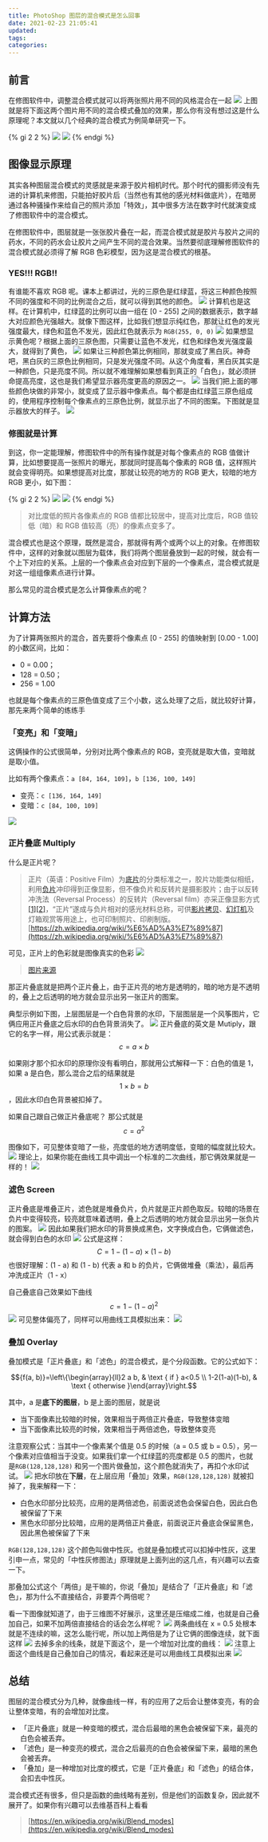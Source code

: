 ```yaml
---
title: PhotoShop 图层的混合模式是怎么回事
date: 2021-02-23 21:05:41
updated: 
tags: 
categories: 
---
```


## 前言
在修图软件中，调整混合模式就可以将两张照片用不同的风格混合在一起
![](https://ced-md-picture.oss-cn-beijing.aliyuncs.com/img/20210223210643.gif)
上图就是将下面这两个图片用不同的混合模式叠加的效果，那么你有没有想过这是什么原理呢？本文就以几个经典的混合模式为例简单研究一下。

{% gi 2 2 %}
  ![](https://ced-md-picture.oss-cn-beijing.aliyuncs.com/img/20210223210706.png)
  ![](https://ced-md-picture.oss-cn-beijing.aliyuncs.com/img/20210223210720.png)
{% endgi %}



## 图像显示原理
其实各种图层混合模式的灵感就是来源于胶片相机时代。那个时代的摄影师没有先进的计算机来修图，只能拍好胶片后（当然也有其他的感光材料做底片），在暗房通过各种骚操作来给自己的照片添加「特效」，其中很多方法在数字时代就演变成了修图软件中的混合模式。


在修图软件中，图层就是一张张胶片叠在一起，而混合模式就是胶片与胶片之间的药水，不同的药水会让胶片之间产生不同的混合效果。当然要彻底理解修图软件的混合模式就必须得了解 RGB 色彩模型，因为这是混合模式的根基。


### YES!!! RGB!!
有谁能不喜欢 RGB 呢。课本上都讲过，光的三原色是红绿蓝，将这三种颜色按照不同的强度和不同的比例混合之后，就可以得到其他的颜色。
![](https://ced-md-picture.oss-cn-beijing.aliyuncs.com/img/20210223211659.png)
计算机也是这样。在计算机中，红绿蓝的比例可以由一组在 [0 - 255] 之间的数据表示，数字越大对应颜色光强越大。就像下图这样，比如我们想显示纯红色，那就让红色的发光强度最大，绿色和蓝色不发光，因此红色就表示为 `RGB(255, 0, 0)`
![](https://ced-md-picture.oss-cn-beijing.aliyuncs.com/img/20210223211735.png)
如果想显示黄色呢？根据上面的三原色图，只需要让蓝色不发光，红色和绿色发光强度最大，就得到了黄色，
![](https://ced-md-picture.oss-cn-beijing.aliyuncs.com/img/20210223211803.png)
如果让三种颜色第比例相同，那就变成了黑白灰。神奇吧，黑白灰的三原色比例相同，只是发光强度不同。从这个角度看，黑白灰其实是一种颜色，只是亮度不同。所以就不难理解如果想看到真正的「白色」，就必须拼命提高亮度，这也是我们希望显示器亮度更高的原因之一。
![](https://ced-md-picture.oss-cn-beijing.aliyuncs.com/img/20210223211815.png)
当我们把上面的哪些颜色块做的非常小，就变成了显示器中像素点。每个都是由红绿蓝三原色组成的，使用程序控制每个像素点的三原色比例，就显示出了不同的图案。下图就是显示器放大的样子。
![](https://ced-md-picture.oss-cn-beijing.aliyuncs.com/img/20210223211825.png)

### 修图就是计算
到这，你一定能理解，修图软件中的所有操作就是对每个像素点的 RGB 值做计算，比如想要提高一张照片的曝光，那就同时提高每个像素的 RGB 值，这样照片就会变得明亮。如果想提高对比度，那就让较亮的地方的 RGB 更大，较暗的地方 RGB 更小，如下图：

{% gi 2 2 %}
  ![](https://ced-md-picture.oss-cn-beijing.aliyuncs.com/img/20210223212000.png)
  ![](https://ced-md-picture.oss-cn-beijing.aliyuncs.com/img/20210223212013.png)
{% endgi %}

> 对比度低的照片各像素点的 RGB 值都比较居中，提高对比度后，RGB 值较低（暗）和 RGB 值较高（亮）的像素点变多了。



混合模式也是这个原理，既然是混合，那就得有两个或两个以上的对象。在修图软件中，这样的对象就以图层为载体，我们将两个图层叠放到一起的时候，就会有一个上下对应的关系。上层的一个像素点会对应到下层的一个像素点，混合模式就是对这一组组像素点进行计算。

那么常见的混合模式是怎么计算像素点的呢？
## 计算方法
为了计算两张照片的混合，首先要将个像素点 [0 - 255] 的值映射到 [0.00 - 1.00] 的小数区间，比如：


- 0 = 0.00；
- 128 = 0.50；
- 256 = 1.00



也就是每个像素点的三原色值变成了三个小数，这么处理了之后，就比较好计算，那先来两个简单的练练手
### 「变亮」和「变暗」
这俩操作的公式很简单，分别对比两个像素点的 RGB，变亮就是取大值，变暗就是取小值。


比如有两个像素点：`a [84, 164, 109]`，`b [136, 100, 149]`

- 变亮：`c [136, 164, 149]`
- 变暗：`c [84, 100, 109]`



![](https://ced-md-picture.oss-cn-beijing.aliyuncs.com/img/20210223212124.png)
### 正片叠底 Multiply
什么是正片呢？


> 正片（英语：Positive Film）为[底片](https://zh.wikipedia.org/wiki/%E5%BA%95%E7%89%87)的分类标准之一，胶片功能类似相纸，利用[负片](https://zh.wikipedia.org/wiki/%E8%B2%A0%E7%89%87)冲印得到正像显影，但不像负片和反转片是摄影胶片；由于以反转冲洗法（Reversal Process）的反转片（Reversal film）亦采正像显影方式[[1]](https://zh.wikipedia.org/wiki/%E6%AD%A3%E7%89%87#cite_note-1)[[2]](https://zh.wikipedia.org/wiki/%E6%AD%A3%E7%89%87#cite_note-2)，“正片”遂成与负片相对的感光材料总称，可供[影片拷贝](https://zh.wikipedia.org/wiki/%E4%B8%AD%E9%96%93%E6%AD%A3%E7%89%87)、[幻灯机](https://zh.wikipedia.org/wiki/%E5%B9%BB%E7%87%88%E6%A9%9F)及灯箱观赏等用途上，也可印制照片、印刷制版。
> [https://zh.wikipedia.org/wiki/%E6%AD%A3%E7%89%87](https://zh.wikipedia.org/wiki/%E6%AD%A3%E7%89%87)



可见，正片上的色彩就是图像真实的色彩
![](https://ced-md-picture.oss-cn-beijing.aliyuncs.com/img/20210223212157.jpeg)

> [图片来源](https://www.google.com/url?sa=i&url=https%3A%2F%2Fzh-cn.facebook.com%2Fhi.xikon%2Fposts%2F279712775851997%2F&psig=AOvVaw1f4r21n5CgNHNQKHowqq5b&ust=1614155052538000&source=images&cd=vfe&ved=2ahUKEwi_8LWlyv_uAhXPCIgKHRkvCTIQjB16BAgAEAg)



那正片叠底就是把两个正片叠上，由于正片亮的地方是透明的，暗的地方是不透明的，叠上之后透明的地方就会显示出另一张正片的图案。

典型示例如下图，上层图层是一个白色背景的水印，下层图层是一个风筝图片，它俩应用正片叠底之后水印的白色背景消失了。
![](https://ced-md-picture.oss-cn-beijing.aliyuncs.com/img/20210223212214.png)
正片叠底的英文是 Mutiply，跟它的名字一样，用公式表示就是：$$c=a \times b$$


如果刚才那个扣水印的原理你没有看明白，那就用公式解释一下：白色的值是 1，如果 a 是白色，那么混合之后的结果就是 $$1 \times b=b$$，因此水印白色背景被扣掉了。


如果自己跟自己做正片叠底呢？
那公式就是 $$c = a ^ 2$$

图像如下，可见整体变暗了一些，亮度低的地方透明度低，变暗的幅度就比较大。
![](https://ced-md-picture.oss-cn-beijing.aliyuncs.com/img/20210223212230.png)
理论上，如果你能在曲线工具中调出一个标准的二次曲线，那它俩效果就是一样的！
![](https://ced-md-picture.oss-cn-beijing.aliyuncs.com/img/20210223212253.jpeg)

### 滤色 Screen
正片叠底是堆叠正片，滤色就是堆叠负片，负片就是正片颜色取反。较暗的场景在负片中变得较亮，较亮就意味着透明，叠上之后透明的地方就会显示出另一张负片的图案。
![](https://ced-md-picture.oss-cn-beijing.aliyuncs.com/img/20210223212317.jpeg)
因此如果我们把水印的背景换成黑色，文字换成白色，它俩做滤色，就会得到白色的水印
![](https://ced-md-picture.oss-cn-beijing.aliyuncs.com/img/20210223212335.png)
公式是这样：$$C = 1-\left(1-a\right)\times\left(1-b\right)$$
也很好理解：(1 - a) 和 (1 - b) 代表 a 和 b 的负片，它俩做堆叠（乘法），最后再冲洗成正片（1 - x）

自己叠底自己效果如下曲线
$$c=1-\left(1-a\right)^2$$
![](https://ced-md-picture.oss-cn-beijing.aliyuncs.com/img/20210223212357.png)
可见整体偏亮了，同样可以用曲线工具模拟出来：
![](https://ced-md-picture.oss-cn-beijing.aliyuncs.com/img/20210223212412.jpeg)

### 叠加 Overlay
叠加模式是「正片叠底」和「滤色」的混合模式，是个分段函数。它的公式如下：


$${f(a, b)}=\left\{\begin{array}{ll}2 a b, & \text { if } a<0.5 \\ 1-2(1-a)(1-b), & \text { otherwise }\end{array}\right.$$


其中，a 是**底下的图层**，b 是上面的图层，就是说

- 当下面像素比较暗的时候，效果相当于两倍正片叠底，导致整体变暗
- 当下面像素比较亮的时候，效果相当于两倍滤色，导致整体变亮



注意观察公式：当其中一个像素某个值是 0.5 的时候（a = 0.5 或 b = 0.5），另一个像素对应值相当于没变。如果我们拿一个红绿蓝的亮度都是 0.5 的图片，也就是`RGB(128,128,128)` 和另一个图片做叠加，这个颜色就消失了，再扣个水印试试。
![](https://ced-md-picture.oss-cn-beijing.aliyuncs.com/img/20210223212427.jpeg)
把水印放在**下层**，在上层应用「叠加」效果，`RGB(128,128,128)` 就被扣掉了，我来解释一下：

- 白色水印部分比较亮，应用的是两倍滤色，前面说滤色会保留白色，因此白色被保留了下来
- 黑色水印部分比较暗，应用的是两倍正片叠底，前面说正片叠底会保留黑色，因此黑色被保留了下来



`RGB(128,128,128)` 这个颜色叫做中性灰。也就是叠加模式可以扣掉中性灰，这里引申一点，常见的「中性灰修图法」原理就是上面列出的这几点，有兴趣可以去查一下。


那叠加公式这个「两倍」是干嘛的，你说「叠加」是结合了「正片叠底」和「滤色」，那为什么不直接结合，非要弄个两倍呢？

看一下图像就知道了，由于三维图不好展示，这里还是压缩成二维，也就是自己叠加自己，如果不加两倍直接结合的话会怎么样呢？
![](https://ced-md-picture.oss-cn-beijing.aliyuncs.com/img/20210223212442.png)
两条曲线在 x = 0.5 处根本就是不连续的嘛，这怎么能行呢，所以加上两倍是为了让它俩的图像连续，就下面这样
![](https://ced-md-picture.oss-cn-beijing.aliyuncs.com/img/20210223212500.png)
去掉多余的线条，就是下面这个，是一个增加对比度的曲线：
![](https://ced-md-picture.oss-cn-beijing.aliyuncs.com/img/20210223212527.png)
注意上面这个曲线是自己叠加自己的情况，看起来还是可以用曲线工具模拟出来
![](https://cdn.nlark.com/yuque/0/2021/jpeg/1548042/1614071945339-87b62a00-d546-4322-9f68-259a0ba2f681.jpeg?x-oss-process=image%2Fresize%2Cw_1612)

## 总结
图层的混合模式分为几种，就像曲线一样，有的应用了之后会让整体变亮，有的会让整体变暗，有的会增加对比度。

- 「正片叠底」就是一种变暗的模式，混合后最暗的黑色会被保留下来，最亮的白色会被丢弃。
- 「滤色」是一种变亮的模式，混合之后最亮的白色会被保留下来，最暗的黑色会被丢弃。
- 「叠加」是一种增加对比度的模式，它是「正片叠底」和「滤色」的结合体，会扣去中性灰。



混合模式还有很多，但只是函数的曲线略有差别，但是他们的函数复杂，因此就不展开了。如果你有兴趣可以去维基百科上看看

> [https://en.wikipedia.org/wiki/Blend_modes](https://en.wikipedia.org/wiki/Blend_modes)